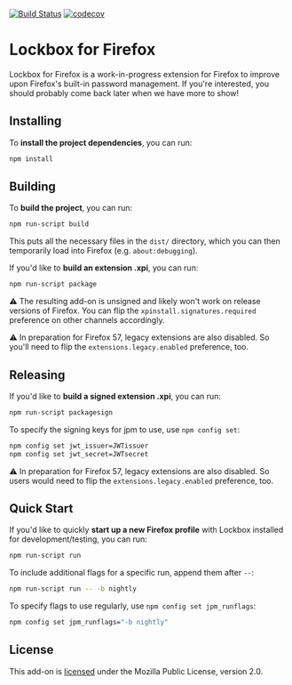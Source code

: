 [![Build Status](https://travis-ci.org/mozilla-lockbox/lockbox-extension.svg?branch=master)](https://travis-ci.org/mozilla-lockbox/lockbox-extension) [![codecov](https://codecov.io/gh/mozilla-lockbox/lockbox-extension/branch/master/graph/badge.svg)](https://codecov.io/gh/mozilla-lockbox/lockbox-extension)

# Lockbox for Firefox

Lockbox for Firefox is a work-in-progress extension for Firefox to improve upon
Firefox's built-in password management. If you're interested, you should
probably come back later when we have more to show!

## Installing

To **install the project dependencies**, you can run:

```sh
npm install
```

## Building

To **build the project**, you can run:

```sh
npm run-script build
```

This puts all the necessary files in the `dist/` directory, which you can then
temporarily load into Firefox (e.g. `about:debugging`).

If you'd like to **build an extension .xpi**, you can run:

```sh
npm run-script package
```

:warning: The resulting add-on is unsigned and likely won't work on release
versions of Firefox. You can flip the `xpinstall.signatures.required` preference
on other channels accordingly.

:warning: In preparation for Firefox 57, legacy extensions are also disabled. So
you'll need to flip the `extensions.legacy.enabled` preference, too.

## Releasing

If you'd like to **build a signed extension .xpi**, you can run:

```sh
npm run-script packagesign
```

To specify the signing keys for jpm to use, use `npm config set`:

```sh
npm config set jwt_issuer=JWTissuer
npm config set jwt_secret=JWTsecret
```

:warning: In preparation for Firefox 57, legacy extensions are also disabled. So
users would need to flip the `extensions.legacy.enabled` preference, too.

## Quick Start

If you'd like to quickly **start up a new Firefox profile** with Lockbox
installed for development/testing, you can run:

```sh
npm run-script run
```

To include additional flags for a specific run, append them after `--`:

```sh
npm run-script run -- -b nightly
```

To specify flags to use regularly, use `npm config set jpm_runflags`:

```sh
npm config set jpm_runflags="-b nightly"
```

## License

This add-on is [licensed][license-link] under the Mozilla Public License,
version 2.0.

[license-link]: /LICENSE
